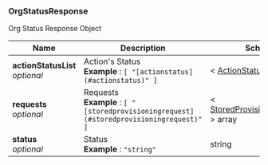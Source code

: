 
<a name="orgstatusresponse"></a>
### OrgStatusResponse
Org Status Response Object


|Name|Description|Schema|
|---|---|---|
|**actionStatusList**  <br>*optional*|Action's Status  <br>**Example** : `[ "[actionstatus](#actionstatus)" ]`|< [ActionStatus](ActionStatus.md#actionstatus) > array|
|**requests**  <br>*optional*|Requests  <br>**Example** : `[ "[storedprovisioningrequest](#storedprovisioningrequest)" ]`|< [StoredProvisioningRequest](StoredProvisioningRequest.md#storedprovisioningrequest) > array|
|**status**  <br>*optional*|Status  <br>**Example** : `"string"`|string|



